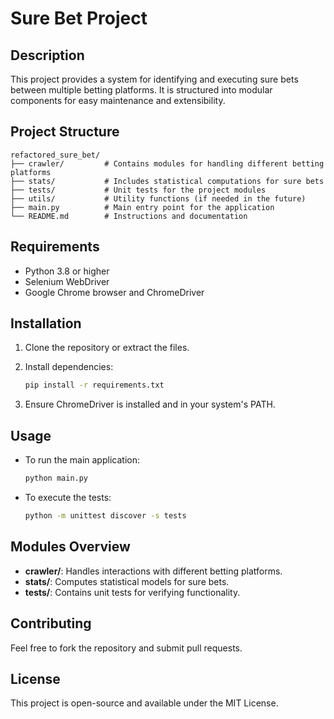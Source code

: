 
# Sure Bet Project

## Description
This project provides a system for identifying and executing sure bets between multiple betting platforms. It is structured into modular components for easy maintenance and extensibility.

## Project Structure
```
refactored_sure_bet/
├── crawler/         # Contains modules for handling different betting platforms
├── stats/           # Includes statistical computations for sure bets
├── tests/           # Unit tests for the project modules
├── utils/           # Utility functions (if needed in the future)
├── main.py          # Main entry point for the application
└── README.md        # Instructions and documentation
```

## Requirements
- Python 3.8 or higher
- Selenium WebDriver
- Google Chrome browser and ChromeDriver

## Installation
1. Clone the repository or extract the files.
2. Install dependencies:
   ```bash
   pip install -r requirements.txt
   ```

3. Ensure ChromeDriver is installed and in your system's PATH.

## Usage
- To run the main application:
  ```bash
  python main.py
  ```

- To execute the tests:
  ```bash
  python -m unittest discover -s tests
  ```

## Modules Overview
- **crawler/**: Handles interactions with different betting platforms.
- **stats/**: Computes statistical models for sure bets.
- **tests/**: Contains unit tests for verifying functionality.

## Contributing
Feel free to fork the repository and submit pull requests.

## License
This project is open-source and available under the MIT License.
